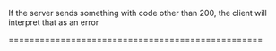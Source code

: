 If the server sends something with code other than 200, the client will interpret that as an error


=================================================